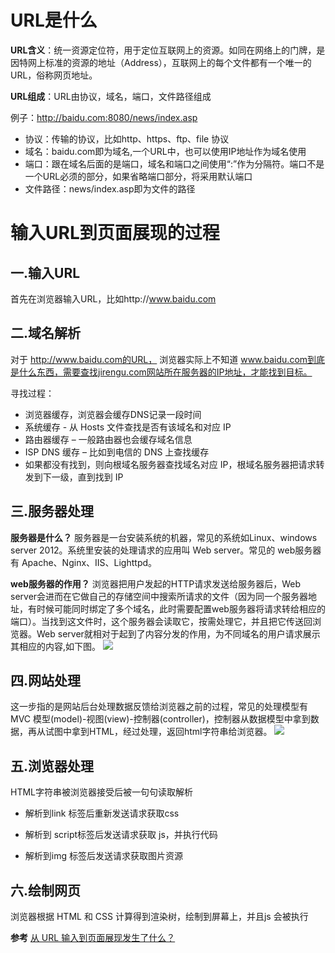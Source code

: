 # URL是什么
**URL含义**：统一资源定位符，用于定位互联网上的资源。如同在网络上的门牌，是因特网上标准的资源的地址（Address），互联网上的每个文件都有一个唯一的URL，俗称网页地址。

__URL组成__：URL由协议，域名，端口，文件路径组成

例子：http://baidu.com:8080/news/index.asp
- 协议：传输的协议，比如http、https、ftp、file 协议
- 域名：baidu.com即为域名,一个URL中，也可以使用IP地址作为域名使用
- 端口：跟在域名后面的是端口，域名和端口之间使用“:”作为分隔符。端口不是一个URL必须的部分，如果省略端口部分，将采用默认端口
- 文件路径：news/index.asp即为文件的路径

# 输入URL到页面展现的过程
## 一.输入URL
首先在浏览器输入URL，比如http://www.baidu.com

## 二.域名解析
对于 http://www.baidu.com的URL， 浏览器实际上不知道 www.baidu.com到底是什么东西，需要查找jirengu.com网站所在服务器的IP地址，才能找到目标。

寻找过程：
- 浏览器缓存，浏览器会缓存DNS记录一段时间
- 系统缓存 - 从 Hosts 文件查找是否有该域名和对应 IP
- 路由器缓存 – 一般路由器也会缓存域名信息
- ISP DNS 缓存 – 比如到电信的 DNS 上查找缓存
- 如果都没有找到，则向根域名服务器查找域名对应 IP，根域名服务器把请求转发到下一级，直到找到 IP

## 三.服务器处理
**服务器是什么？**
服务器是一台安装系统的机器，常见的系统如Linux、windows server 2012。系统里安装的处理请求的应用叫 Web server。常见的 web服务器有 Apache、Nginx、IIS、Lighttpd。

**web服务器的作用？**
浏览器把用户发起的HTTP请求发送给服务器后，Web server会进而在它做自己的存储空间中搜索所请求的文件（因为同一个服务器地址，有时候可能同时绑定了多个域名，此时需要配置web服务器将请求转给相应的端口）。当找到这文件时，这个服务器会读取它，按需处理它，并且把它传送回浏览器。Web server就相对于起到了内容分发的作用，为不同域名的用户请求展示其相应的内容,如下图。
![](http://ww1.sinaimg.cn/large/005AXjHngy1fhsly9i8f1j30fr07tdg4.jpg)
## 四.网站处理
这一步指的是网站后台处理数据反馈给浏览器之前的过程，常见的处理模型有MVC 模型(model)-视图(view)-控制器(controller)，控制器从数据模型中拿到数据，再从试图中拿到HTML，经过处理，返回html字符串给浏览器。
![](http://ww1.sinaimg.cn/large/005AXjHngy1fhsm36mlywj30el0f3jro.jpg)

## 五.浏览器处理
 HTML字符串被浏览器接受后被一句句读取解析

- 解析到link 标签后重新发送请求获取css

- 解析到 script标签后发送请求获取 js，并执行代码

- 解析到img 标签后发送请求获取图片资源

## 六.绘制网页
浏览器根据 HTML 和 CSS 计算得到渲染树，绘制到屏幕上，并且js 会被执行

**参考**
[从 URL 输入到页面展现发生了什么？](http://book.jirengu.com/jrg-team/frontend-knowledge-ppt/www/%E5%89%8D%E7%AB%AF%E5%85%A5%E9%97%A8-markdown%E8%AF%AD%E6%B3%95.html#/3)
